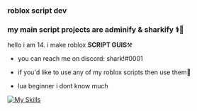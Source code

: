 ### roblox script dev

### my main script projects are adminify & sharkify ⚕️🦈

hello i am  14. i make roblox **SCRIPT GUIS**⚒️

- you can reach me on discord: shark!#0001

- if you'd like to use any of my roblox scripts then use them👀

- lua beginner i dont know much


[![My Skills](https://skillicons.dev/icons?vscode)](https://skillicons.dev)
